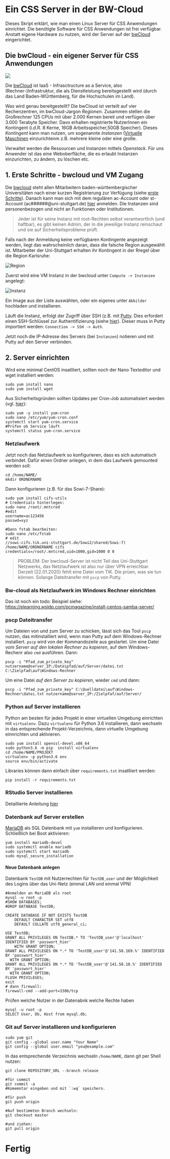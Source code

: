 # Ein CSS Server in der BW-Cloud

Dieses Skript erklärt, wie man einen Linux Server für CSS Anwendungen einrichtet.
Die benötigte Software für CSS Anwendungen ist frei verfügbar. Anstatt eigene Hardware zu nutzen, wird der Server auf der [bwCloud](http://www.bw-cloud.org) eingerichtet.

## Die bwCloud - ein eigener Server für CSS Anwendungen

[![](https://www.bw-cloud.org/themes/bw-cloud/images/bwcloud_logo_blau_weiss_little.svg)](http://www.bw-cloud.org) 

Die [bwCloud](http://www.bw-cloud.org) ist IaaS - Infrasctructure as a Service, also (Rechner-)Infrastruktur, die als Dienstleistung bereitsgestellt wird (durch das Land Baden-WÜrttemberg, für die Hochschulen im Land). 

Was wird genau bereitgestellt? Die bwCloud ist verteilt auf vier Rechenzentren, im bwCloud-Jargon *Regionen*. Zusammen stellen die Großrechner 125 CPUs mit über 2.000 Kernen bereit und verfügen über 3.000 Terabyte Speicher. Davo erhalten registrierte NutzerInnen ein Kontingent (i.d.R. 8 Kerne, 16GB Arbeitsspeicher,50GB Speicher). Dieses *Kontingent* kann man nutzen, um sogenannte *Instanzen* ([Virtuelle Maschinen](https://de.wikipedia.org/wiki/Virtuelle_Maschine) einzurichtenm z.B. mehrere kleine oder eine große.

Verwaltet werden die Ressourcen und Instanzen mittels *Openstack*. Für uns Anwender ist das eine Weboberfläche, die es erlaubt Instanzen einzurichten, zu ändern, zu löschen etc. 








## 1. Erste Schritte - bwcloud und VM Zugang



Die [bwcloud](www.bw-cloud.org) steht allen Mitarbeitern baden-württembergischer Universitäten nach einer kurzen Registrierung zur Verfügung (siehe [erste Schritte](https://www.bw-cloud.org/de/erste_schritte)). Danach kann man sich mit dem regulären ac-Account oder st-Account (ac######@uni-stuttgart.de) [hier](https://portal.bw-cloud.org/auth/login/?next=/) anmelden. Die Instanzen sind personenbezogen und nicht an Funktionen oder Institutionen.

> Jeder ist für seine Instanz mit root-Rechten selbst verantwortlich (und haftbar), es gibt keinen Admin, der in die jeweilige Instanz reinschaut und sie auf Sicherheitsprobleme prüft. 

Falls nach der Anmeldung keine verfügbaren Kontingente angezeigt werden, liegt das wahrscheinlich daran, dass die falsche Region ausgewählt ist. Mitarbeiter der Uni-Stuttgart erhalten ihr Kontingent in der Rregel über die Region Karlsruhe:

![Region](./Grafiken/Region.JPG) 

Zuerst wird eine VM Instanz in der bwcloud unter `Compute -> Instanzen` angelegt:

![Instanz](./Grafiken/Instanz.JPG) 

Ein Image aus der Liste auswählen, oder ein eigenes unter `Abbilder` hochladen und installieren.

Läuft die Instanz, erfolgt der Zugriff über SSH (z.B. mit [Putty](https://www.putty.org/). Dies erfordert einen SSH-Schlüssel zur Authentifizierung (siehe [hier](https://www.bw-cloud.org/de/erste_schritte#step4)).  Dieser muss in Putty importiert werden: `Connection -> SSH -> Auth`. 

Jetzt noch die IP-Adresse des Servers (bei `Instanzen`) notieren und mit Putty auf den Server verbinden. 

## 2. Server einrichten 

Wird eine minimal CentOS insatlliert, sollten noch der Nano Texteditor und wget installiert werden:

```
sudo yum install nano
sudo yum install wget
```

Aus Sicherheitsgründen sollten Updates per Cron-Job automatisiert werden (vgl. [hier](https://linuxaria.com/howto/enabling-automatic-updates-in-centos-7-and-rhel-7)):

```
sudo yum -y install yum-cron
sudo nano /etc/yum/yum-cron.conf
systemctl start yum-cron.service
#Prüfen ob Service läuft
systemctl status yum-cron.service
```

### Netzlaufwerk
Jetzt noch das Netzlaufwerk so konfigurieren, dass es sich automatisch verbindet. Dafür einen Ordner anlegen, in dem das Laufwerk gemounted werden soll:

```
cd /home/NAME/
mkdir ORDNERNAME
```

Dann konfigurieren (z.B. für das Sowi-7-Share):

```
sudo yum install cifs-utils
# Credentials hinterlegen:
sudo nano /root/.mntcred
#edit
username=ac123456 
passwd=xyz

#Dann fstab bearbeiten:
sudo nano /etc/fstab
# edit
//sowi-cifs.tik.uni-stuttgart.de/Sowi2/shared/Sowi-7) /home/NAME/ORDNERNAME cifs credentials=/root/.mntcred,uid=1000,gid=1000 0 0
```

> PROBLEM: Der bwcloud-Server ist nicht Teil des Uni-Stuttgart Netzwerks, das Netzlaufwerk ist also nur über VPN erreichbar. Derzeit (22.01.2020) fehlt eine Datei vom TIK. Die prüen, was sie tun können. Solange Dateitransfer mit `pscp` von Putty.

### Bw-cloud als Netzlaufwerk im Windows Rechner einrichten

Das ist noch ein todo: Beispiel siehe: https://elearning.wsldp.com/pcmagazine/install-centos-samba-server/

### pscp Dateitransfer

Um Dateien von und zum Server zu schicken, lässt sich das Tool `pscp` nutzen, das mitinstalliert wird, wenn man Putty auf dem Windows-Rechner installiert.
`pscp` wird von  der Kommandozeile aus gestartet. Um eine Datei *vom Server auf den lokalen Rechner zu kopieren*, auf dem Windows-Rechenr also `cmd` ausführen. Dann:

```
pscp -i "Pfad_zum_private_key" nutzername@server_IP:/Dateipfad/auf/Server/datei.txt C:\Zielpfad\auf\Windows-Rechner
```

Um eine Datei *auf den Server zu kopieren*, wieder `cmd` und dann: 

```
pscp -i "Pfad_zum_private_key" C:\Quelldatei\auf\Windows-Rechner\datei.txt nutzername@server_IP:/Zielpfaf/auf/Server/ 
```



### Python auf Server installieren 

Python am besten für jedes Projekt in einer virtuellen Umgebung einrichten mit `virtualenv`. Dazu `virtualenv` für Python 3.6 installieren, dann wechseln in das entsprechende Projekt-Verzeichnis, dann virtuelle Umgebung einnrichten und aktivieren.
```
sudo yum install openssl-devel.x86_64
sudo python3.6 -m pip  install virtualenv
cd /home/NAME/PROJEKT
virtualenv -p python3.6 env
source env/bin/activate
```

Libraries können dann einfach über `requirements.txt` insatlliert werden:
```
pip install -r requirements.txt
```

### RStudio Server installieren

Detaillierte Anleitung [hier](https://rstudio.com/products/rstudio/download-server/)


### Datenbank auf Server erstellen

[MariaDB](https://mariadb.org/) als SQL Datenbank mit `yum` installieren und konfigurieren. Schließlich bei Boot aktivieren:

```
yum install mariadb-devel
sudo systemctl enable mariadb
sudo systemctl start mariadb
sudo mysql_secure_installation
```

#### Neue Datenbank anlegen

Datenbank `TestDB` mit Nutzerrechten für `TestDB_user` und der Möglichkeit des Logins über das Uni-Netz (einmal LAN und einmal VPN)

```
#Anmelden an MariaDB als root 
mysql -u root -p
#SHOW DATABASES;
#DROP DATABASE TestDB;

CREATE DATABASE IF NOT EXISTS TestDB
    DEFAULT CHARACTER SET utf8
    DEFAULT COLLATE utf8_general_ci;

USE TestDB;
GRANT ALL PRIVILEGES ON TestDB.* TO 'TestDB_user'@'localhost' IDENTIFIED BY 'passwort_hier'
    WITH GRANT OPTION;
GRANT ALL PRIVILEGES ON *.* TO 'TestDB_user'@'141.58.169.%' IDENTIFIED BY 'passwort_hier' 
  WITH GRANT OPTION;
GRANT ALL PRIVILEGES ON *.* TO 'TestDB_user'@'141.58.18.%' IDENTIFIED BY 'passwort_hier' 
  WITH GRANT OPTION;
FLUSH PRIVILEGES;
exit
# dann firewall:
firewall-cmd --add-port=3306/tcp 
```
Prüfen welche Nutzer in der Datenabnk welche Rechte haben

```{sh}
mysql -u root -p
SELECT User, Db, Host from mysql.db;
```

### Git auf Server installieren und konfigurieren

```
sudo yum git
git config --global user.name "Your Name"
git config --global user.email "you@example.com"
```

In das entsprechende Verzeichnis wechseln `/home/NAME`, dann git per Shell nutzen:
```
git clone REPOSITORY_URL --branch release

#für commit
git commit -a
#Komemntar eingeben und mit `:wq` speichern.

#für push
git push origin

#Auf bestimmten Branch wechseln:
git checkout master

#und ziehen: 
git pull origin
```

# Fertig
